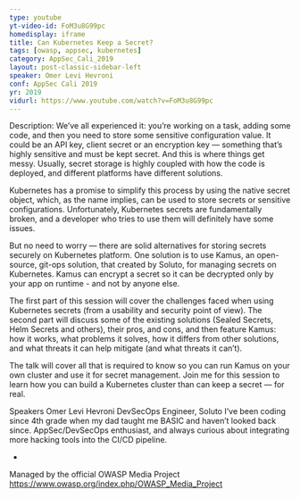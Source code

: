 ```yaml
---
type: youtube
yt-video-id: FoM3u8G99pc
homedisplay: iframe
title: Can Kubernetes Keep a Secret?
tags: [owasp, appsec, kubernetes]
category: AppSec_Cali_2019
layout: post-classic-sidebar-left
speaker: Omer Levi Hevroni
conf: AppSec Cali 2019
yr: 2019
vidurl: https://www.youtube.com/watch?v=FoM3u8G99pc
---
```

Description: We’ve all experienced it: you’re working on a task, adding some code, and then you need to store some sensitive configuration value. It could be an API key, client secret or an encryption key ― something that’s highly sensitive and must be kept secret. And this is where things get messy. Usually, secret storage is highly coupled with how the code is deployed, and different platforms have different solutions.

Kubernetes has a promise to simplify this process by using the native secret object, which, as the name implies, can be used to store secrets or sensitive configurations. Unfortunately, Kubernetes secrets are fundamentally broken, and a developer who tries to use them will definitely have some issues.

But no need to worry ― there are solid alternatives for storing secrets securely on Kubernetes platform. One solution is to use Kamus, an open-source, git-ops solution, that created by Soluto, for managing secrets on Kubernetes. Kamus can encrypt a secret so it can be decrypted only by your app on runtime - and not by anyone else.

The first part of this session will cover the challenges faced when using Kubernetes secrets (from a usability and security point of view). The second part will discuss some of the existing solutions (Sealed Secrets, Helm Secrets and others), their pros, and cons, and then feature Kamus: how it works, what problems it solves, how it differs from other solutions, and what threats it can help mitigate (and what threats it can’t).

The talk will cover all that is required to know so you can run Kamus on your own cluster and use it for secret management.  Join me for this session to learn how you can build a Kubernetes cluster than can keep a secret ― for real.

Speakers
Omer Levi Hevroni
DevSecOps Engineer, Soluto
I’ve been coding since 4th grade when my dad taught me BASIC and haven’t looked back since. AppSec/DevSecOps enthusiast, and always curious about integrating more hacking tools into the CI/CD pipeline.

-

Managed by the official OWASP Media Project https://www.owasp.org/index.php/OWASP_Media_Project
